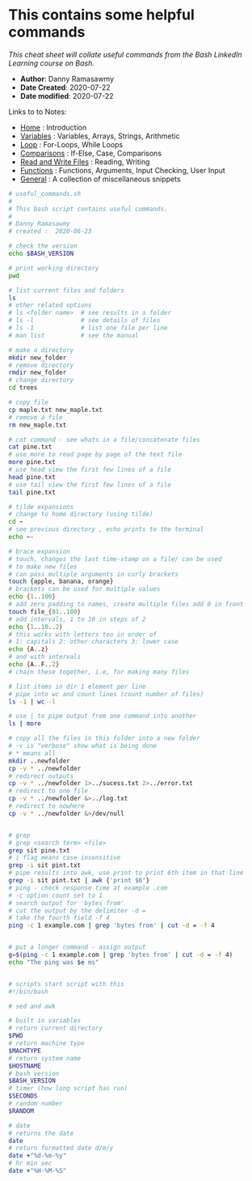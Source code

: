 # This contains some helpful commands
*This cheat sheet will collate useful commands from the Bash LinkedIn Learning course on Bash.*

- **Author**: Danny Ramasawmy
- **Date Created**: 2020-07-22
- **Date modified**: 2020-07-22

Links to to Notes:
- [Home](./bash_notes) : Introduction  
- [Variables](./bash_notes_variables) : Variables, Arrays, Strings, Arithmetic  
- [Loop](./bash_notes_loops) : For-Loops, While Loops
- [Comparisons](./bash_notes_comparisons) : If-Else, Case, Comparisons
- [Read and Write Files](./bash_notes_rw_files) : Reading, Writing
- [Functions](./bash_notes_functions) : Functions, Arguments, Input Checking, User Input
- [General](./bash_notes_general) : A collection of miscellaneous snippets

```bash
# useful_commands.sh
# 
# This bash script contains useful commands.
#
# Danny Ramasawmy
# created :  2020-06-23

# check the version
echo $BASH_VERSION

# print working directory
pwd

# list current files and folders
ls
# other related options
# ls <folder name>  # see results in a folder
# ls -l   			# see details of files
# ls -1				# list one file per line
# man list 			# see the manual

# make a directory
mkdir new_folder
# remove directory
rmdir new_folder
# change directory
cd trees

# copy file
cp maple.txt new_maple.txt
# remove a file
rm new_maple.txt

# cat command - see whats in a file/concatenate files
cat pine.txt
# use more to read page by page of the text file
more pine.txt
# use head view the first few lines of a file
head pine.txt
# use tail view the first few lines of a file
tail pine.txt

# tilde expansions
# change to home directory (using tilde)
cd ~ 	
# see previous directory , echo prints to the terminal
echo ~-

# brace expansion
# touch, changes the last time-stamp on a file/ can be used
# to make new files
# can pass multiple arguments in curly brackets
touch {apple, banana, orange}
# brackets can be used for multiple values
echo {1..100}
# add zero padding to names, create multiple files add 0 in front
touch file_{01..100}
# add intervals, 1 to 10 in steps of 2
echo {1..10..2}
# this works with letters too in order of 
# 1: capitals 2: other characters 3: lower case
echo {A..z}
# and with intervals
echo {A..F..2}
# chain these together, i.e, for making many files

# list items in dir 1 element per line
# pipe into wc and count lines (count number of files)
ls -1 | wc -l 

# use | to pipe output from one command into another
ls | more

# copy all the files in this folder into a new folder
# -v is "verbose" show what is being done
# * means all
mkdir ..newfolder
cp -v * ../newfolder
# redirect outputs
cp -v * ../newfolder 1>../sucess.txt 2>../error.txt
# redirect to one file
cp -v * ../newfolder &>../log.txt
# redirect to nowhere
cp -v * ../newfolder &>/dev/null


# grep
# grep <search term> <file>
grep sit pine.txt
# i flag means case insensitive
grep -i sit pint.txt
# pipe results into awk, use print to print 6th item in that line
grep -i sit pint.txt | awk {'print $6'}
# ping - check response time at example .com
# -c option count set to 1
# search output for 'bytes from'
# cut the output by the delimiter -d =
# take the fourth field -f 4
ping -c 1 example.com | grep 'bytes from' | cut -d = -f 4


# put a longer command - assign output 
g=$(ping -c 1 example.com | grep 'bytes from' | cut -d = -f 4)
echo "The ping was $e ms"


# scripts start script with this
#!/bin/bash

# sed and awk

# built in variables
# return current directory
$PWD
# return machine type
$MACHTYPE
# return system name
$HOSTNAME
# bash version
$BASH_VERSION
# timer (how long script has run)
$SECONDS
# random number
$RANDOM

# date
# returns the date
date
# return formatted date d/m/y
date +"%d-%m-%y"
# hr min sec
date +"%H-%M-%S"



```